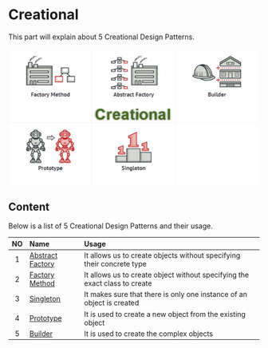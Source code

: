 # Creational
This part will explain about 5 Creational Design Patterns.

![alt text](./creational.png?raw=true)

## Content
Below is a list of 5 Creational Design Patterns and their usage.

|   NO      |   Name                        |   Usage       |
|   :---:   |   :---                        |   :---        |
|   1       |   [Abstract Factory](https://github.com/giang-nguyentbk/Design-Pattern/tree/main/Creational/Abstract-Factory)            |   It allows us to create objects without specifying their concrete type                      |
|   2       |   [Factory Method](https://github.com/giang-nguyentbk/Design-Pattern/tree/main/Creational/Factory-Method)              |   It allows us to create object without specifying the exact class to create                |
|   3       |   [Singleton](https://github.com/giang-nguyentbk/Design-Pattern/tree/main/Creational/Singleton)                   |   It makes sure that there is only one instance of an object is created                            |
|   4       |   [Prototype](https://github.com/giang-nguyentbk/Design-Pattern/tree/main/Creational/Prototype)                   |   It is used to create a new object from the existing object                                    |
|   5       |   [Builder](https://github.com/giang-nguyentbk/Design-Pattern/tree/main/Creational/Builder)                     |   It is used to create the complex objects                                                     |